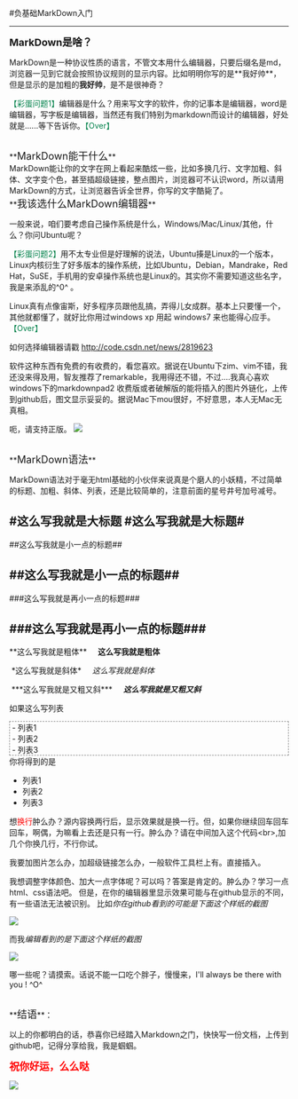 #负基础MarkDown入门

--------------------------------------

**<font size=+1 >MarkDown是啥？</font>**


MarkDown是一种协议性质的语言，不管文本用什么编辑器，只要后缀名是md，浏览器一见到它就会按照协议规则的显示内容。比如明明你写的是\*\*我好帅\*\*，但是显示的是加粗的**我好帅**，是不是很神奇？

<font color=01814A>【彩蛋问题1】</font>编辑器是什么？用来写文字的软件，你的记事本是编辑器，word是编辑器，写字板是编辑器，当然还有我们特别为markdown而设计的编辑器，好处就是......等下告诉你。<font color=01814A>【Over】</font>

<br>
**<font size=+1 >MarkDown能干什么</font>**
<br>
MarkDown能让你的文字在网上看起来酷炫一些，比如多换几行、文字加粗、斜体、文字变个色，甚至插超级链接，整点图片，浏览器可不认识word，所以请用MarkDown的方式，让浏览器告诉全世界，你写的文字酷毙了。

<br>
**<font size=+1 >我该选什么MarkDown编辑器</font>**

一般来说，咱们要考虑自己操作系统是什么，Windows/Mac/Linux/其他，什么？你问Ubuntu呢？

<font color=01814A>【彩蛋问题2】</font>用不太专业但是好理解的说法，Ubuntu揍是Linux的一个版本，Linux内核衍生了好多版本的操作系统，比如Ubuntu，Debian，Mandrake，Red Hat，SuSE，手机用的安卓操作系统也是Linux的。其实你不需要知道这些名字，我是来添乱的^0^ 。

Linux真有点像宙斯，好多程序员跟他乱搞，弄得儿女成群。基本上只要懂一个，其他就都懂了，就好比你用过windows xp 用起 windows7 来也能得心应手。<font color=01814A>【Over】</font>

如何选择编辑器请戳 http://code.csdn.net/news/2819623

软件这种东西有免费的有收费的，看您喜欢。据说在Ubuntu下zim、vim不错，我还没来得及用，智友推荐了remarkable，我用得还不错，不过....我真心喜欢windows下的markdownpad2 收费版或者破解版的能将插入的图片外链化，上传到github后，图文显示妥妥的。据说Mac下mou很好，不好意思，本人无Mac无真相。

呃，请支持正版。
![](http://i.imgur.com/8B6rYkn.jpg)

<br>
**<font size=+1 >MarkDown语法</font>**

MarkDown语法对于毫无html基础的小伙伴来说真是个磨人的小妖精，不过简单的标题、加粗、斜体、列表，还是比较简单的，注意前面的星号井号加号减号。

\#这么写我就是大标题 
#这么写我就是大标题#
----------------------------------------------
\#\#这么写我就是小一点的标题\#\#

##这么写我就是小一点的标题##
----------------------------------------------
\#\#\#这么写我就是再小一点的标题\#\#\#

###这么写我就是再小一点的标题###
----------------------------------------------

\*\*这么写我就是粗体\*\* &nbsp;&nbsp;&nbsp;  **这么写我就是粗体**

&nbsp;\*这么写我就是斜体\* &nbsp;&nbsp;&nbsp;  *这么写我就是斜体*

&nbsp;\*\*\*这么写我就是又粗又斜\*\*\* &nbsp;&nbsp;&nbsp;  ***这么写我就是又粗又斜***

如果这么写列表

<div style="border:dashed grey 1px">
&nbsp;- 列表1
<br>
&nbsp;- 列表2
<br>
&nbsp;- 列表3
</div>
你将得到的是

- 列表1
- 列表2
- 列表3


想<font color=red>换行</font>肿么办？源内容换两行后，显示效果就是换一行。但，如果你继续回车回车回车，啊偶，为嘛看上去还是只有一行。肿么办？请在中间加入这个代码<br\>,加几个你换几行，不行你试。

我要加图片怎么办，加超级链接怎么办，一般软件工具栏上有。直接插入。

我想调整字体颜色、加大一点字体呢？可以吗？答案是肯定的。肿么办？学习一点html、css语法吧。
但是，在你的编辑器里显示效果可能与在github显示的不同，有一些语法无法被识别。
比如*你在github看到的可能是下面这个样纸的截图*

![](http://i.imgur.com/qrfOIQN.jpg)

而我*编辑看到的是下面这个样纸的截图*

![](http://i.imgur.com/uWyVF0k.jpg)

哪一些呢？请摸索。话说不能一口吃个胖子，慢慢来，I'll always be there with you ! ^O^

<br>
**<font size=+1 >结语</font>**：

以上的你都明白的话，恭喜你已经踏入Markdown之门，快快写一份文档，上传到github吧，记得分享给我，我是蝈蝈。

<font color=red size=+1>**祝你好运，么么哒**</font>

![](http://i.imgur.com/djs6k61.gif)
